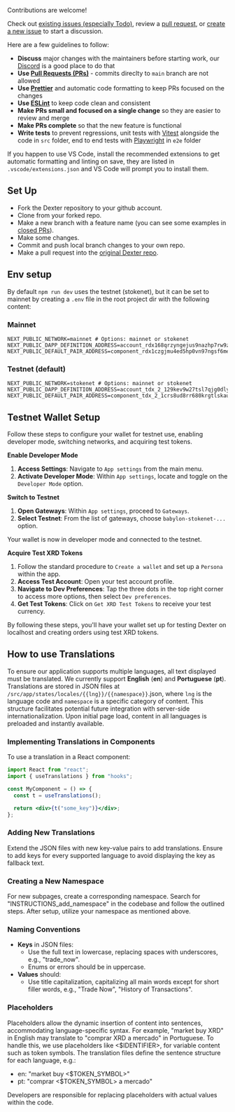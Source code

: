 Contributions are welcome!

Check out [existing issues (especially Todo)](https://github.com/orgs/DeXter-on-Radix/projects/1/views/1), review a [pull request](https://github.com/orgs/DeXter-on-Radix/projects/1/views/3), or [create a new issue](https://github.com/DeXter-on-Radix/website/issues/new) to start a discussion.

Here are a few guidelines to follow:

- **Discuss** major changes with the maintainers before starting work, our [Discord](https://discord.gg/Y44jqe2q2W) is a good place to do that
- **Use [Pull Requests (PRs)](https://docs.github.com/en/pull-requests)** - commits direclty to `main` branch are not allowed
- **Use [Prettier](https://prettier.io/)** and automatic code formatting to keep PRs focused on the changes
- **Use [ESLint](https://eslint.org/)** to keep code clean and consistent
- **Make PRs small and focused on a single change** so they are easier to review and merge
- **Make PRs complete** so that the new feature is functional
- **Write tests** to prevent regressions, unit tests with [Vitest](https://vitest.dev/) alongside the code in `src` folder, end to end tests with [Playwright](https://playwright.dev/) in `e2e` folder

If you happen to use VS Code, install the recommended extensions to get automatic formatting and linting on save, they are listed in `.vscode/extensions.json` and VS Code will prompt you to install them.

## Set Up

- Fork the Dexter repository to your github account.
- Clone from your forked repo.
- Make a new branch with a feature name (you can see some examples in [closed PRs](https://github.com/DeXter-on-Radix/website/pulls?q=is%3Apr+is%3Aclosed)).
- Make some changes.
- Commit and push local branch changes to your own repo.
- Make a pull request into the [original Dexter repo](https://github.com/DeXter-on-Radix/website).

## Env setup

By default `npm run dev` uses the testnet (stokenet), but it can be set to mainnet by creating a `.env` file in the root project dir with the following content:

### Mainnet

```
NEXT_PUBLIC_NETWORK=mainnet # Options: mainnet or stokenet
NEXT_PUBLIC_DAPP_DEFINITION_ADDRESS=account_rdx168qrzyngejus9nazhp7rw9z3qn2r7uk3ny89m5lwvl299ayv87vpn5
NEXT_PUBLIC_DEFAULT_PAIR_ADDRESS=component_rdx1czgjmu4ed5hp0vn97ngsf6mevq9tl0v8rrh2yq0f4dnpndggk7j9pu
```

### Testnet (default)

```
NEXT_PUBLIC_NETWORK=stokenet # Options: mainnet or stokenet
NEXT_PUBLIC_DAPP_DEFINITION_ADDRESS=account_tdx_2_129kev9w27tsl7qjg0dlyze70kxnlzycs8v2c85kzec40gg8mt73f7y
NEXT_PUBLIC_DEFAULT_PAIR_ADDRESS=component_tdx_2_1crs8ud8rr680krgtlskauye7qnns5zdawdlspvcqceder6tysu884p
```

## Testnet Wallet Setup

Follow these steps to configure your wallet for testnet use, enabling developer mode, switching networks, and acquiring test tokens.

**Enable Developer Mode**

1. **Access Settings**: Navigate to `App settings` from the main menu.
2. **Activate Developer Mode**: Within `App settings`, locate and toggle on the `Developer Mode` option.

**Switch to Testnet**

1. **Open Gateways**: Within `App settings`, proceed to `Gateways`.
2. **Select Testnet**: From the list of gateways, choose `babylon-stokenet-...` option.

Your wallet is now in developer mode and connected to the testnet.

**Acquire Test XRD Tokens**

1. Follow the standard procedure to `Create a wallet` and set up a `Persona` within the app.
2. **Access Test Account**: Open your test account profile.
3. **Navigate to Dev Preferences**: Tap the three dots in the top right corner to access more options, then select `Dev preferences`.
4. **Get Test Tokens**: Click on `Get XRD Test Tokens` to receive your test currency.

By following these steps, you'll have your wallet set up for testing Dexter on localhost and creating orders using test XRD tokens.

## How to use Translations

To ensure our application supports multiple languages, all text displayed must be translated. We currently support **English** (**en**) and **Portuguese** (**pt**). Translations are stored in JSON files at `/src/app/states/locales/{{lng}}/{{namespace}}`.json, where `lng` is the language code and `namespace` is a specific category of content. This structure facilitates potential future integration with server-side internationalization. Upon initial page load, content in all languages is preloaded and instantly available.

### Implementing Translations in Components

To use a translation in a React component:

```jsx
import React from "react";
import { useTranslations } from "hooks";

const MyComponent = () => {
  const t = useTranslations();

  return <div>{t("some_key")}</div>;
};
```

### Adding New Translations

Extend the JSON files with new key-value pairs to add translations. Ensure to add keys for every supported language to avoid displaying the key as fallback text.

### Creating a New Namespace

For new subpages, create a corresponding namespace. Search for "INSTRUCTIONS_add_namespace" in the codebase and follow the outlined steps. After setup, utilize your namespace as mentioned above.

### Naming Conventions

- **Keys** in JSON files:
  - Use the full text in lowercase, replacing spaces with underscores, e.g., "trade_now".
  - Enums or errors should be in uppercase.
- **Values** should:
  - Use title capitalization, capitalizing all main words except for short filler words, e.g., "Trade Now", "History of Transactions".

### Placeholders

Placeholders allow the dynamic insertion of content into sentences, accommodating language-specific syntax. For example, "market buy XRD" in English may translate to "comprar XRD a mercado" in Portuguese. To handle this, we use placeholders like <$IDENTIFIER>, for variable content such as token symbols. The translation files define the sentence structure for each language, e.g.:

- en: "market buy <$TOKEN_SYMBOL>"
- pt: "comprar <$TOKEN_SYMBOL> a mercado"

Developers are responsible for replacing placeholders with actual values within the code.
